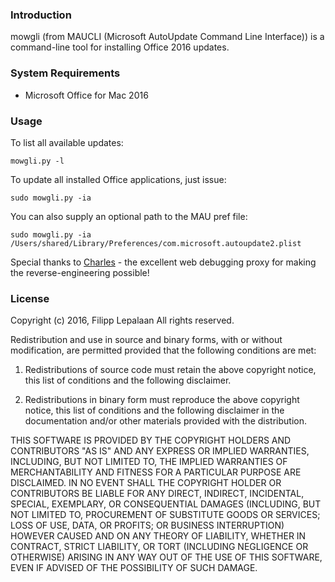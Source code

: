 ### Introduction

mowgli (from MAUCLI (Microsoft AutoUpdate Command Line Interface)) is a command-line tool for installing Office 2016 updates.


### System Requirements

- Microsoft Office for Mac 2016


### Usage

To list all available updates:

```mowgli.py -l```

To update all installed Office applications, just issue:

```sudo mowgli.py -ia```

You can also supply an optional path to the MAU pref file:

```sudo mowgli.py -ia /Users/shared/Library/Preferences/com.microsoft.autoupdate2.plist```


Special thanks to [Charles](https://www.charlesproxy.com) - the excellent web debugging proxy for making the reverse-engineering possible!



### License

Copyright (c) 2016, Filipp Lepalaan All rights reserved.

Redistribution and use in source and binary forms, with or without
modification, are permitted provided that the following conditions are met:

1. Redistributions of source code must retain the above copyright
   notice, this list of conditions and the following disclaimer.

2. Redistributions in binary form must reproduce the above copyright
   notice, this list of conditions and the following disclaimer in the
   documentation and/or other materials provided with the distribution.

THIS SOFTWARE IS PROVIDED BY THE COPYRIGHT HOLDERS AND CONTRIBUTORS "AS IS"
AND ANY EXPRESS OR IMPLIED WARRANTIES, INCLUDING, BUT NOT LIMITED TO, THE
IMPLIED WARRANTIES OF MERCHANTABILITY AND FITNESS FOR A PARTICULAR PURPOSE
ARE DISCLAIMED. IN NO EVENT SHALL THE COPYRIGHT HOLDER OR CONTRIBUTORS BE
LIABLE FOR ANY DIRECT, INDIRECT, INCIDENTAL, SPECIAL, EXEMPLARY, OR
CONSEQUENTIAL DAMAGES (INCLUDING, BUT NOT LIMITED TO, PROCUREMENT OF
SUBSTITUTE GOODS OR SERVICES; LOSS OF USE, DATA, OR PROFITS; OR BUSINESS
INTERRUPTION) HOWEVER CAUSED AND ON ANY THEORY OF LIABILITY, WHETHER IN
CONTRACT, STRICT LIABILITY, OR TORT (INCLUDING NEGLIGENCE OR OTHERWISE)
ARISING IN ANY WAY OUT OF THE USE OF THIS SOFTWARE, EVEN IF ADVISED OF THE
POSSIBILITY OF SUCH DAMAGE.
 